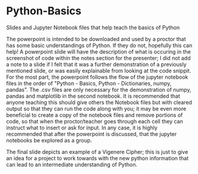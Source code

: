 # Python-Basics
Slides and Jupyter Notebook files that help teach the basics of Python

The powerpoint is intended to be downloaded and used by a proctor that has some basic understandings of Python. If they do not, hopefully this can help! A powerpoint slide will have the description of what is occuring in the screenshot of code within the notes section for the presenter; I did not add a note to a slide if I felt that it was a further demonstration of a previously mentioned slide, or was easily explainable from looking at the code snippit. For the most part, the powerpoint follows the flow of the jupyter notebook files in the order of "Python - Basics, Python - Dictionaries, numpy, pandas". The .csv files are only necessary for the demonstration of numpy, pandas and matplotlib in the second notebook. It is recommended that anyone teaching this should give others the Notebook files but with cleared output so that they can run the code along with you; it may be even more beneficial to create a copy of the notebook files and remove portions of code, so that when the proctor/teacher goes through each cell they can instruct what to insert or ask for input. In any case, it is highly recommended that after the powerpoint is discussed, that the jupyter notebooks be explored as a group.

The final slide depicts an example of a Vigenere Cipher; this is just to give an idea for a project to work towards with the new python information that can lead to an intermediate understanding of Python.
